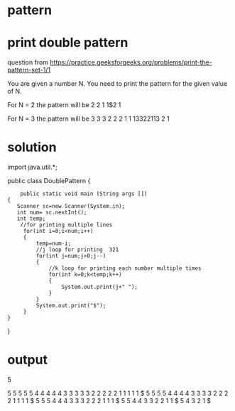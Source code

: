 # pattern
# print double pattern
question from https://practice.geeksforgeeks.org/problems/print-the-pattern-set-1/1

You are given a number N. You need to print the pattern for the given value of N.

For N = 2 the pattern will be 
2 2 1 1$2 1

For N = 3 the pattern will be 
3 3 3 2 2 2 1 1 1$3 3 2 2 1 1$3 2 1

# solution
import java.util.*;

public class DoublePattern {


        public static void main (String args [])
    {
       Scanner sc=new Scanner(System.in);
       int num= sc.nextInt();
       int temp;
        //for printing multiple lines 
         for(int i=0;i<num;i++)
         {
             temp=num-i;
             //j loop for printing  321
             for(int j=num;j>0;j--)
             {
                 //k loop for printing each number multiple times 
                 for(int k=0;k<temp;k++)
                 {
                     System.out.print(j+" ");
                 }
             }
             System.out.print("$");
         }
    }
}

 # output
 5
 
5 5 5 5 5 4 4 4 4 4 3 3 3 3 3 2 2 2 2 2 1 1 1 1 1 $ 5 5 5 5 4 4 4 4 3 3 3 3 2 2 2 2 1 1 1 1 $ 5 5 5 4 4 4 3 3 3 2 2 2 1 1 1 $ 5 5 4 4 3 3 2 2 1 1 $ 5 4 3 2 1 $ 

